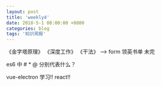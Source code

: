 ```yaml
---
layout: post
title: 'weekly4'
date: 2018-5-1 08:00:00 +0800
categories: blog
tags: '知识周报'
---
```


《金字塔原理》 《深度工作》 《干法》  --> form 领英书单 未完

es6 中 # * @ 分别代表什么？

vue-electron 学习!! react!!
